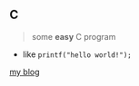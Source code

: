 ## C

> some **easy** C program

- like `printf("hello world!");`

[my blog](https://pic4xiu.github.io/)
